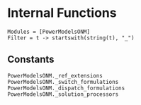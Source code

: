 # Internal Functions

```@autodocs
Modules = [PowerModelsONM]
Filter = t -> startswith(string(t), "_")
```

## Constants

```@docs
PowerModelsONM._ref_extensions
PowerModelsONM._switch_formulations
PowerModelsONM._dispatch_formulations
PowerModelsONM._solution_processors
```
